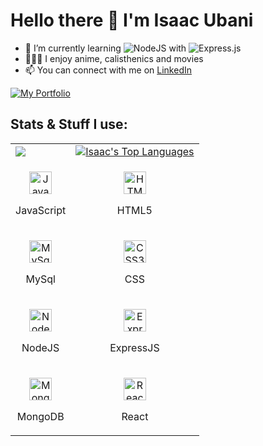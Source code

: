 # Hello there 👋 I'm **Isaac Ubani**

- 🌱 I’m currently learning ![NodeJS](https://img.shields.io/badge/node.js-6DA55F?style=for-the-badge&logo=node.js&logoColor=white) with ![Express.js](https://img.shields.io/badge/express.js-%23404d59.svg?style=for-the-badge&logo=express&logoColor=%2361DAFB) 
- 🧘🏻‍♀️ I enjoy anime, calisthenics and movies
- 📫 You can connect with me on [LinkedIn](https://www.linkedin.com/in/isaac-ubani/)

 <a href="https://iceu.netlify.app/">
        <img src="https://img.shields.io/badge/My-Portfolio-9cf" alt="My Portfolio"/></a>

<!-- ## Here are some projects I've worked on so far  👇
<table>
  <tr>
    <td>
      <a href="https://github.com/ubaniIsaac/chat-app"><img src="https://github-readme-stats.vercel.app/api/pin/?username=ubaniIsaac&repo=chat-app" /></a>
    </td>
    <td>
      <a href="https://github.com/ubaniIsaac/Todo-app"><img src="https://github-readme-stats.vercel.app/api/pin/?username=ubaniIsaac&repo=todo-app" /></a>
    </td>
  </tr>
</table> -->

## Stats & Stuff I use:
<table>
<!--   <tr> -->
<!--     <td>
      <a href="https://github.com/ubaniIsaac"><img alt="Isaac's Github Stats" src="https://github-readme-stats.vercel.app/api?username=ubaniIsaac&show_icons=true&count_private=true&theme=react&hide_border=true&bg_color=1d2a3a" /></a>
    </td> -->
    <td>
      <a href="http://www.github.com/ubaniIsaac"><img src="https://github-readme-streak-stats.herokuapp.com/?user=ubaniIsaac&stroke=ffffff&background=1d2a3a&ring=5BCDEC&fire=5BCDEC&currStreakNum=ffffff&currStreakLabel=5BCDEC&sideNums=ffffff&sideLabels=ffffff&dates=ffffff&hide_border=true" /></a>
    </td>
    <td>
      <a href="https://github.com/ubaniIsaac"><img alt="Isaac's Top Languages" src="https://github-readme-stats.vercel.app/api/top-langs/?username=ubaniIsaac&langs_count=8&count_private=true&layout=compact&theme=react&hide_border=true&bg_color=1d2a3a"/></a>
    </td>
  <tr>
    <td>
      <p align="center">
        <a href="https://developer.mozilla.org/en-US/docs/Web/JavaScript" target="_blank" rel="noreferrer">
          <img src="https://raw.githubusercontent.com/danielcranney/readme-generator/main/public/icons/skills/javascript-colored.svg" width="36" height="36" alt="JavaScript" />
        </a>
        <p align="center">JavaScript</p>
      </p>
    </td>
    <td>
      <p align="center">
        <a href="https://developer.mozilla.org/en-US/docs/Glossary/HTML5" target="_blank" rel="noreferrer">
          <img src="https://raw.githubusercontent.com/danielcranney/readme-generator/main/public/icons/skills/html5-colored.svg" width="36" height="36" alt="HTML5" />
        </a>
        <p align="center">HTML5</p>
      </p>
    </td>
  </tr>
  <tr>
    <td>            
      <p align="center">
        <a href="https://mysql.org/docs" target="_blank" rel="noreferrer">
          <img src="https://raw.githubusercontent.com/danielcranney/readme-generator/main/public/icons/skills/mysql-colored.svg" width="36" height="36" alt="MySql" />
      </a>
        <p align="center">MySql</p>
      </p>
    </td>
    <td>
      <p align="center">
        <a href="https://www.w3.org/TR/CSS/#css" target="_blank" rel="noreferrer">
          <img src="https://raw.githubusercontent.com/danielcranney/readme-generator/main/public/icons/skills/css3-colored.svg" width="36" height="36" alt="CSS3" />
      </a>
        <p align="center">CSS</p>
      </p>
    </td>
  </tr>
  <tr>
    <td>            
      <p align="center">
        <a href="https://nodejs.org/en/" target="_blank" rel="noreferrer">
        <img src="https://raw.githubusercontent.com/danielcranney/readme-generator/main/public/icons/skills/nodejs-colored.svg" width="36" height="36" alt="NodeJS" />
      </a>
        <p align="center">NodeJS</p>
      </p>
    </td>
    <td>           
      <p align="center">
        <a href="https://expressjs.com/" target="_blank" rel="noreferrer">
          <img src="https://raw.githubusercontent.com/danielcranney/readme-generator/main/public/icons/skills/express-colored.svg" width="36" height="36" alt="Express" />
        </a>
        <p align="center">ExpressJS</p>
      </p>
    </td>
  </tr>
  <tr>
    <td>             
      <p align="center">
        <a href="https://www.mongodb.com/" target="_blank" rel="noreferrer">
          <img src="https://raw.githubusercontent.com/danielcranney/readme-generator/main/public/icons/skills/mongodb-colored.svg" width="36" height="36" alt="MongoDB" />
        </a>
        <p align="center">MongoDB</p>
      </p>
    </td>
    <td>
      <p align="center">
        <a href="https://reactjs.org/" target="_blank" rel="noreferrer">
          <img src="https://raw.githubusercontent.com/danielcranney/readme-generator/main/public/icons/skills/react-colored.svg" width="36" height="36" alt="React" />
        </a>
        <p align="center">React</p>
      </p>
    </td>
  </tr>
</table>
